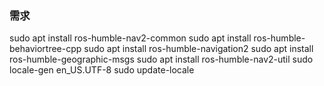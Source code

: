 ### 需求

sudo apt install ros-humble-nav2-common
sudo apt install ros-humble-behaviortree-cpp
sudo apt install ros-humble-navigation2
sudo apt install ros-humble-geographic-msgs
sudo apt install ros-humble-nav2-util
sudo locale-gen en_US.UTF-8
sudo update-locale